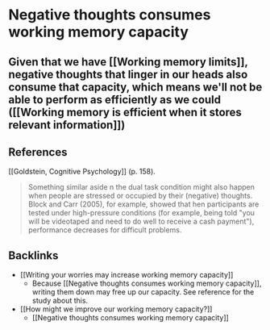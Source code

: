 # Negative thoughts consumes working memory capacity

Given that we have [[Working memory limits]], negative thoughts that linger in our heads also consume that capacity, which means we'll not be able to perform as efficiently as we could ([[Working memory is efficient when it stores relevant information]])
---
## References
[[Goldstein, Cognitive Psychology]] (p. 158).
>  Something similar aside n the dual task condition might also happen when people are stressed or occupied by their (negative) thoughts. Block and Carr (2005), for example, showed that hen participants are tested under high-pressure conditions (for example, being told "you will be videotaped and need to do well to receive a cash payment"), performance decreases for difficult problems.

## Backlinks
* [[Writing your worries may increase working memory capacity]]
	* Because [[Negative thoughts consumes working memory capacity]], writing them down may free up our capacity. See reference for the study about this.
* [[How might we improve our working memory capacity?]]
	* [[Negative thoughts consumes working memory capacity]]

<!-- #evergreen -->

<!-- {BearID:215A0B95-5B9E-4F2C-B1A0-70518382433D} -->
